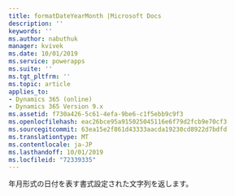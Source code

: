 ```yaml
---
title: formatDateYearMonth |Microsoft Docs
description: ''
keywords: ''
ms.author: nabuthuk
manager: kvivek
ms.date: 10/01/2019
ms.service: powerapps
ms.suite: ''
ms.tgt_pltfrm: ''
ms.topic: article
applies_to:
- Dynamics 365 (online)
- Dynamics 365 Version 9.x
ms.assetid: f730a426-5c61-4efa-9be6-c1f5ebb9c9f3
ms.openlocfilehash: eac26bce95a915025045116e6f79d2fcb9e70cf3
ms.sourcegitcommit: 63ea15e2f861d43333aacda19230cd8922d7bdfd
ms.translationtype: MT
ms.contentlocale: ja-JP
ms.lasthandoff: 10/01/2019
ms.locfileid: "72339335"
---
```

年月形式の日付を表す書式設定された文字列を返します。
